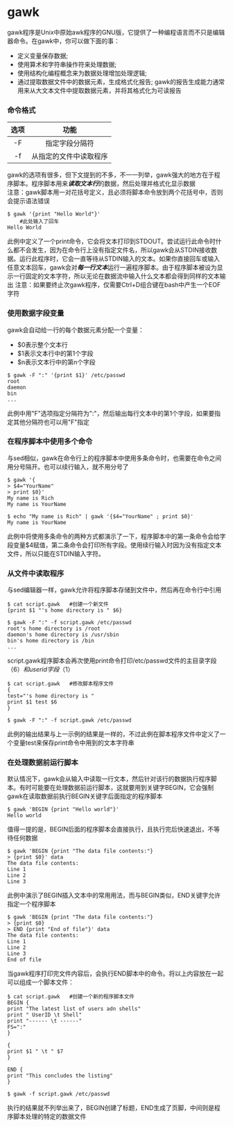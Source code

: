 gawk 
======
gawk程序是Unix中原始awk程序的GNU版，它提供了一种编程语言而不只是编辑器命令。在gawk中，你可以做下面的事：
+ 定义变量保存数据;
+ 使用算术和字符串操作符来处理数据;
+ 使用结构化编程概念来为数据处理增加处理逻辑;
+ 通过提取数据文件中的数据元素，生成格式化报告;
gawk的报告生成能力通常用来从大文本文件中提取数据元素，并将其格式化为可读报告<br />

### 命令格式
选项	|功能
:-: 	|:-:
-F	|指定字段分隔符
-f	|从指定的文件中读取程序
gawk的选项有很多，但下文提到的不多，不一一列举，gawk强大的地方在于程序脚本。程序脚本用来***读取文本行***的数据，然后处理并格式化显示数据<br />
	注意：gawk脚本用一对花括号定义，且必须将脚本命令放到两个花括号中，否则会提示语法错误
```shell
$ gawk '{print "Hello World"}'
	#此处输入了回车
Hello World
```
此例中定义了一个print命令，它会将文本打印到STDOUT。尝试运行此命令时什么都不会发生，因为在命令行上没有指定文件名，所以gawk会从STDIN接收数据。运行此程序时，它会一直等待从STDIN输入的文本。如果你直接回车或输入任意文本回车，gawk会对***每一行文本***运行一遍程序脚本。由于程序脚本被设为显示一行固定的文本字符，所以无论在数据流中输入什么文本都会得到同样的文本输出
	注意：如果要终止次gawk程序，仅需要Ctrl+D组合键在bash中产生一个EOF字符

### 使用数据字段变量
gawk会自动给一行的每个数据元素分配一个变量：
+ $0表示整个文本行
+ $1表示文本行中的第1个字段
+ $n表示文本行中的第n个字段
```shell
$ gawk -F ":" '{print $1}' /etc/passwd
root
daemon
bin
...
```
此例中用"F"选项指定分隔符为":"，然后输出每行文本中的第1个字段，如果要指定其他分隔符也可以用"F"指定

### 在程序脚本中使用多个命令
与sed相似，gawk在命令行上的程序脚本中使用多条命令时，也需要在命令之间用分号隔开。也可以续行输入，就不用分号了
```shell
$ gawk '{
> $4="YourName"
> print $0}'
My name is Rich
My name is YourName

$ echo "My name is Rich" | gawk '{$4="YourName" ; print $0}'
My name is YourName
```
此例中将使用多条命令的两种方式都演示了一下，程序脚本中的第一条命令会给字段变量$4赋值，第二条命令会打印所有字段。使用续行输入时因为没有指定文本文件，所以只能在STDIN输入字符。

### 从文件中读取程序
与sed编辑器一样，gawk允许将程序脚本存储到文件中，然后再在命令行中引用
```shell
$ cat script.gawk	#创建一个新文件
{print $1 "'s home directory is " $6}

$ gawk -F ":" -f script.gawk /etc/passwd
root's home directory is /root
daemon's home directory is /usr/sbin
bin's home directory is /bin
...
```
script.gawk程序脚本会再次使用print命令打印/etc/passwd文件的主目录字段（$6）和userid字段（$1）<br />
```shell
$ cat script.gawk	#修改脚本程序文件
{
test="'s home directory is "
print $1 test $6
}

$ gawk -F ":" -f script.gawk /etc/passwd
```
此例的输出结果与上一示例的结果是一样的，不过此例在脚本程序文件中定义了一个变量test来保存print命令中用到的文本字符串<br />

### 在处理数据前运行脚本
默认情况下，gawk会从输入中读取一行文本，然后针对该行的数据执行程序脚本。有时可能要在处理数据前运行脚本，这就要用到关键字BEGIN，它会强制gawk在读取数据前执行BEGIN关键字后面指定的程序脚本
```shell
$ gawk 'BEGIN {print "Hello world"}'
Hello world
```
值得一提的是，BEGIN后面的程序脚本会直接执行，且执行完后快速退出，不等待任何数据
```shell
$ gawk 'BEGIN {print "The data file contents:"}
> {print $0}' data
The data file contents:
Line 1
Line 2
Line 3
```
此例中演示了BEGIN插入文本中的常用用法，而与BEGIN类似，END关键字允许指定一个程序脚本
```shell
$ gawk 'BEGIN {print "The data file contents:"}
> {print $0}
> END {print "End of file"}' data
The data file contents:
Line 1
Line 2
Line 3
End of file
```
当gawk程序打印完文件内容后，会执行END脚本中的命令。将以上内容放在一起可以组成一个脚本文件：
```shell
$ cat script.gawk	#创建一个新的程序脚本文件
BEGIN {
print "The latest list of users adn shells"
print " UserID \t Shell"
print "------ \t ------"
FS=":"
}

{
print $1 " \t " $7
}

END {
print "This concludes the listing"
}

$ gawk -f script.gawk /etc/passwd
```
执行的结果就不列举出来了，BEGIN创建了标题，END生成了页脚，中间则是程序脚本处理的特定的数据文件
